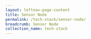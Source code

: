 ```yaml
---
layout: leftnav-page-content
title: Sensor Node
permalink: /tech-stack/sensor-node/
breadcrumb: Sensor Node
collection_name: tech-stack
---
```

